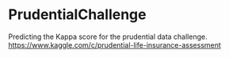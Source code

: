 # PrudentialChallenge
Predicting the Kappa score for the prudential data challenge.
https://www.kaggle.com/c/prudential-life-insurance-assessment